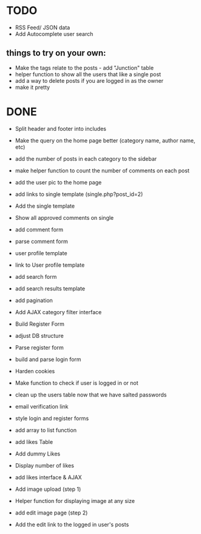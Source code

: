 TODO
====


* RSS Feed/ JSON data
* Add Autocomplete user search

things to try on your own:
------
* Make the tags relate to the posts - add "Junction" table
* helper function to show all the users that like a single post
* add a way to delete posts if you are logged in as the owner
* make it pretty 


DONE
====

* Split header and footer into includes
* Make the query on the home page better (category name, author name, etc)
* add the number of posts in each category to the sidebar
* make helper function to count the number of comments on each post

* add the user pic to the home page
* add links to single template  (single.php?post_id=2)
* Add the single template
* Show all approved comments on single
* add comment form
* parse comment form 

* user profile template
* link to User profile template

* add search form
* add search results template
* add pagination

* Add AJAX category filter interface

* Build Register Form
* adjust DB structure
* Parse register form
* build and parse login form
* Harden cookies
* Make function to check if user is logged in or not
* clean up the users table now that we have salted passwords
* email verification link

* style login and register forms
* add  array to list function

* add likes Table
* Add dummy Likes
* Display number of likes
* add likes interface & AJAX

* Add image upload (step 1)
* Helper function for displaying image at any size

* add edit image page (step 2)
* Add the edit link to the logged in user's posts
